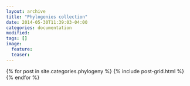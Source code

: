 ```yaml
---
layout: archive
title: "Phylogenies collection"
date: 2014-05-30T11:39:03-04:00
categories: documentation
modified:
tags: []
image:
  feature:
  teaser:
---
```


<div class="tiles">
{% for post in site.categories.phylogeny %}
  {% include post-grid.html %}
{% endfor %}
</div><!-- /.tiles -->
